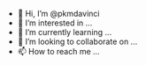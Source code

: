 - 👋 Hi, I’m @pkmdavinci
- 👀 I’m interested in ...
- 🌱 I’m currently learning ...
- 💞️ I’m looking to collaborate on ...
- 📫 How to reach me ...

<!---
pkmdavinci/pkmdavinci is a ✨ special ✨ repository because its `README.md` (this file) appears on your GitHub profile.
You can click the Preview link to take a look at your changes.
--->
